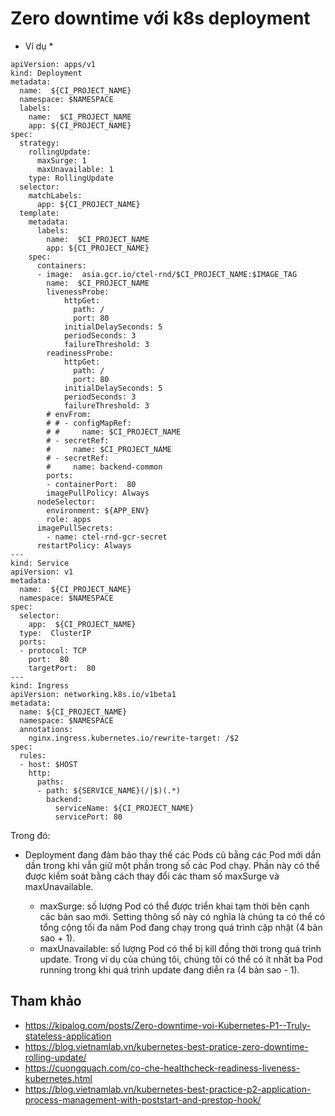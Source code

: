 
# Zero downtime với k8s deployment

* Ví dụ *
```
apiVersion: apps/v1
kind: Deployment
metadata:
  name:  ${CI_PROJECT_NAME}
  namespace: $NAMESPACE
  labels:
    name:  $CI_PROJECT_NAME
    app: ${CI_PROJECT_NAME}
spec:
  strategy:
    rollingUpdate:
      maxSurge: 1
      maxUnavailable: 1
    type: RollingUpdate
  selector:
    matchLabels:
      app: ${CI_PROJECT_NAME}
  template:
    metadata:
      labels:
        name:  $CI_PROJECT_NAME
        app: ${CI_PROJECT_NAME}
    spec:
      containers:
      - image:  asia.gcr.io/ctel-rnd/$CI_PROJECT_NAME:$IMAGE_TAG
        name:  $CI_PROJECT_NAME
        livenessProbe:
            httpGet:
              path: /
              port: 80
            initialDelaySeconds: 5
            periodSeconds: 3
            failureThreshold: 3
        readinessProbe:
            httpGet:
              path: /
              port: 80
            initialDelaySeconds: 5
            periodSeconds: 3
            failureThreshold: 3
        # envFrom:
        # # - configMapRef:
        # #     name: $CI_PROJECT_NAME
        # - secretRef:
        #     name: $CI_PROJECT_NAME
        # - secretRef:
        #     name: backend-common       
        ports:
        - containerPort:  80
        imagePullPolicy: Always
      nodeSelector:
        environment: ${APP_ENV}
        role: apps
      imagePullSecrets:
        - name: ctel-rnd-gcr-secret
      restartPolicy: Always
---
kind: Service
apiVersion: v1
metadata:
  name:  ${CI_PROJECT_NAME}
  namespace: $NAMESPACE
spec:
  selector:
    app:  ${CI_PROJECT_NAME}
  type:  ClusterIP
  ports:
  - protocol: TCP
    port:  80
    targetPort:  80
---
kind: Ingress
apiVersion: networking.k8s.io/v1beta1
metadata:
  name: ${CI_PROJECT_NAME}
  namespace: $NAMESPACE
  annotations:
    nginx.ingress.kubernetes.io/rewrite-target: /$2
spec:
  rules:
  - host: $HOST
    http:
      paths:
      - path: ${SERVICE_NAME}(/|$)(.*)
        backend:
          serviceName: ${CI_PROJECT_NAME}
          servicePort: 80
```

Trong đó:
- Deployment đang đảm bảo thay thế các Pods cũ bằng các Pod mới dần dần trong khi vẫn giữ một phần trong số các Pod chạy. Phần này có thể được kiểm soát bằng cách thay đổi các tham số maxSurge và maxUnavailable.

  - maxSurge: số lượng Pod có thể được triển khai tạm thời bên cạnh các bản sao mới. Setting thông số này có nghĩa là chúng ta có thể có tổng cộng tối đa năm Pod đang chạy trong quá trình cập nhật (4 bản sao + 1).
  - maxUnavailable: số lượng Pod có thể bị kill đồng thời trong quá trình update. Trong ví dụ của chúng tôi, chúng tôi có thể có ít nhất ba Pod running trong khi quá trình update đang diễn ra (4 bản sao - 1).
## Tham khảo
- https://kipalog.com/posts/Zero-downtime-voi-Kubernetes-P1--Truly-stateless-application
- https://blog.vietnamlab.vn/kubernetes-best-pratice-zero-downtime-rolling-update/
- https://cuongquach.com/co-che-healthcheck-readiness-liveness-kubernetes.html
- https://blog.vietnamlab.vn/kubernetes-best-practice-p2-application-process-management-with-poststart-and-prestop-hook/
